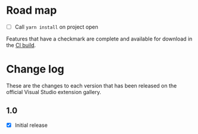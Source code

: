 # Road map

- [ ] Call `yarn install` on project open

Features that have a checkmark are complete and available for
download in the
[CI build](http://vsixgallery.com/extension/54ec7bf0-19bb-467f-a5a5-15ad0492653b/).

# Change log

These are the changes to each version that has been released
on the official Visual Studio extension gallery.

## 1.0

- [x] Initial release